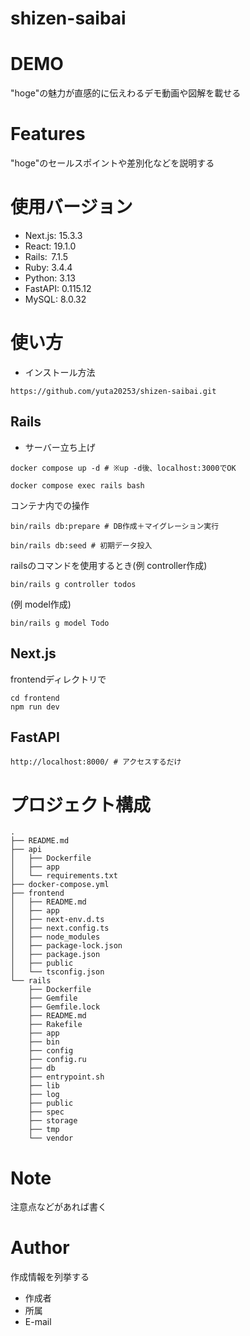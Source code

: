 # shizen-saibai

# DEMO

"hoge"の魅力が直感的に伝えわるデモ動画や図解を載せる

# Features

"hoge"のセールスポイントや差別化などを説明する

# 使用バージョン

* Next.js: 15.3.3
* React: 19.1.0
* Rails:  7.1.5
* Ruby: 3.4.4
* Python: 3.13
* FastAPI: 0.115.12
* MySQL: 8.0.32

# 使い方
* インストール方法
```
https://github.com/yuta20253/shizen-saibai.git
```
## Rails
* サーバー立ち上げ
```
docker compose up -d # ※up -d後、localhost:3000でOK
```

```
docker compose exec rails bash
```

コンテナ内での操作
```
bin/rails db:prepare # DB作成＋マイグレーション実行
```
```
bin/rails db:seed # 初期データ投入
```
railsのコマンドを使用するとき(例 controller作成)
```
bin/rails g controller todos 
```
(例 model作成)
```
bin/rails g model Todo 
```

## Next.js

 frontendディレクトリで
```
cd frontend
npm run dev
```

## FastAPI

```
http://localhost:8000/ # アクセスするだけ
```
# プロジェクト構成
```
.
├── README.md
├── api
│   ├── Dockerfile
│   ├── app
│   └── requirements.txt
├── docker-compose.yml
├── frontend
│   ├── README.md
│   ├── app
│   ├── next-env.d.ts
│   ├── next.config.ts
│   ├── node_modules
│   ├── package-lock.json
│   ├── package.json
│   ├── public
│   └── tsconfig.json
└── rails
    ├── Dockerfile
    ├── Gemfile
    ├── Gemfile.lock
    ├── README.md
    ├── Rakefile
    ├── app
    ├── bin
    ├── config
    ├── config.ru
    ├── db
    ├── entrypoint.sh
    ├── lib
    ├── log
    ├── public
    ├── spec
    ├── storage
    ├── tmp
    └── vendor
```
# Note

注意点などがあれば書く

# Author

作成情報を列挙する

* 作成者
* 所属
* E-mail
